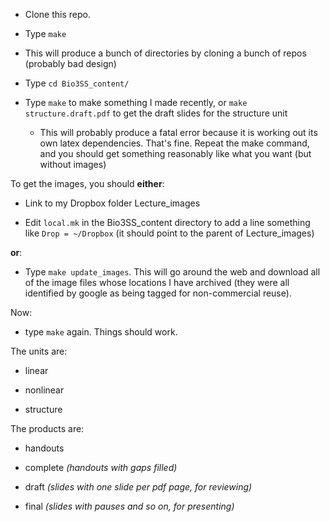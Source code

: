 * Clone this repo.

* Type `make`

* This will produce a bunch of directories by cloning a bunch of repos (probably bad design)

* Type `cd Bio3SS_content/`

* Type `make` to make something I made recently, or `make structure.draft.pdf` to get the draft slides for the structure unit
  * This will probably produce a fatal error because it is working out its own latex dependencies. That's fine. Repeat the make command, and you should get something reasonably like what you want (but without images)

To get the images, you should __either__:

* Link to my Dropbox folder Lecture_images

* Edit `local.mk` in the Bio3SS_content directory to add a line something like `Drop = ~/Dropbox` (it should point to the parent of Lecture_images)

__or__:

* Type `make update_images`. This will go around the web and download all of the image files whose locations I have archived (they were all identified by google as being tagged for non-commercial reuse).

Now:

* type `make` again. Things should work.

The units are:

* linear

* nonlinear

* structure

The products are:

* handouts

* complete _(handouts with gaps filled)_

* draft _(slides with one slide per pdf page, for reviewing)_

* final _(slides with pauses and so on, for presenting)_
